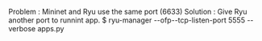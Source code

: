 Problem : Mininet and Ryu use the same port (6633)
Solution : 
	Give Ryu another port to runnint app.
	$ ryu-manager --ofp--tcp-listen-port 5555 --verbose apps.py
